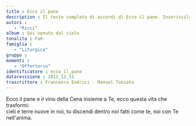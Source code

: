```yaml
--- 
title : Ecco il pane
description : Il testo completo di accordi di Ecco il pane. Inseriscila nel tuo canzoniere!
autori : 
   - "Ricci"
album : Sei venuto dal cielo
tonalita : Fa#-
famiglia : 
   - "Liturgica"
gruppo : 
momenti : 
   - "Offertorio"
identificatore : ecco_il_pane
datarevisione : 2011_12_31
trascrittore : Francesco Endrici - Manuel Toniato
--- 
```




Ecco il pane e il vino della Cena insieme a Te,
ecco questa vita che trasformi:  
cieli e terre nuove in noi, tu discendi dentro noi
fatti come te, noi con Te nell'anima.


